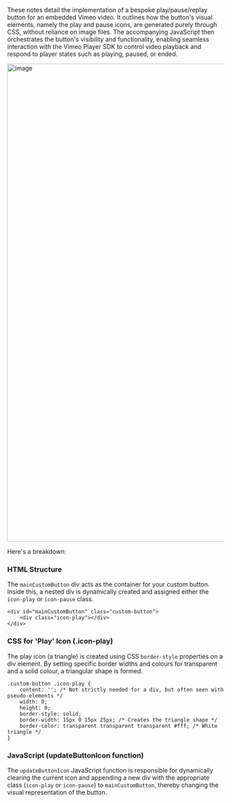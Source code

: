 These notes detail the implementation of a bespoke play/pause/replay button for an embedded Vimeo video. It outlines how the button's visual elements, namely the play and pause icons, are generated purely through CSS, without reliance on image files. The accompanying JavaScript then orchestrates the button's visibility and functionality, enabling seamless interaction with the Vimeo Player SDK to control video playback and respond to player states such as playing, paused, or ended.

<img width="1320" height="1108" alt="image" src="https://github.com/user-attachments/assets/59952f8c-686f-4f77-8684-64efd982e86c" />


Here's a breakdown:


### HTML Structure
The `mainCustomButton` div acts as the container for your custom button. Inside this, a nested div is dynamically created and assigned either the `icon-play` or `icon-pause` class.

~~~```html
<div id="mainCustomButton" class="custom-button">
    <div class="icon-play"></div>
</div>
~~~


### CSS for 'Play' Icon (.icon-play)
The play icon (a triangle) is created using CSS `border-style` properties on a div element. By setting specific border widths and colours for transparent and a solid colour, a triangular shape is formed.

~~~```css
.custom-button .icon-play {
    content: ''; /* Not strictly needed for a div, but often seen with pseudo-elements */
    width: 0;
    height: 0;
    border-style: solid;
    border-width: 15px 0 15px 25px; /* Creates the triangle shape */
    border-color: transparent transparent transparent #fff; /* White triangle */
}
~~~


### JavaScript (updateButtonIcon function)
The `updateButtonIcon` JavaScript function is responsible for dynamically clearing the current icon and appending a new div with the appropriate class (`icon-play` or `icon-pause`) to `mainCustomButton`, thereby changing the visual representation of the button.

